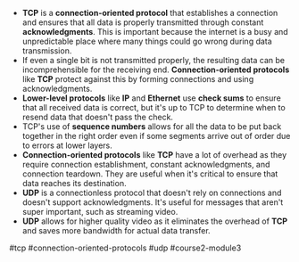 - **TCP** is a **connection-oriented protocol** that establishes a connection and ensures that all data is properly transmitted through constant **acknowledgments**. This is important because the internet is a busy and unpredictable place where many things could go wrong during data transmission.
- If even a single bit is not transmitted properly, the resulting data can be incomprehensible for the receiving end. **Connection-oriented protocols** like **TCP** protect against this by forming connections and using acknowledgments.
- **Lower-level protocols** like **IP** and **Ethernet** use **check sums** to ensure that all received data is correct, but it's up to TCP to determine when to resend data that doesn't pass the check.
- TCP's use of **sequence numbers** allows for all the data to be put back together in the right order even if some segments arrive out of order due to errors at lower layers.
- **Connection-oriented protocols** like **TCP** have a lot of overhead as they require connection establishment, constant acknowledgments, and connection teardown. They are useful when it's critical to ensure that data reaches its destination.
- **UDP** is a connectionless protocol that doesn't rely on connections and doesn't support acknowledgments. It's useful for messages that aren't super important, such as streaming video.
- **UDP** allows for higher quality video as it eliminates the overhead of **TCP** and saves more bandwidth for actual data transfer.

#tcp #connection-oriented-protocols #udp #course2-module3 